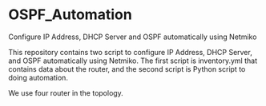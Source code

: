 # OSPF_Automation
Configure IP Address, DHCP Server and OSPF automatically using Netmiko

This repository contains two script to configure IP Address, DHCP Server, and OSPF automatically using Netmiko. The first script is inventory.yml that contains data about the router, and the second script is Python script to doing automation.

We use four router in the topology.
